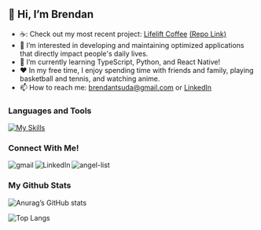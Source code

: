 ## 👋 Hi, I’m Brendan
- ☕: Check out my most recent project: [Lifelift Coffee](https://lifeliftcoffee.onrender.com/) [(Repo Link)](https://github.com/btsuda11/Lifelift-Coffee)
- 👀 I’m interested in developing and maintaining optimized applications that directly impact people's daily lives.
- 🌱 I’m currently learning TypeScript, Python, and React Native!
- ❤️ In my free time, I enjoy spending time with friends and family, playing basketball and tennis, and watching anime.
- 📫 How to reach me: [brendantsuda@gmail.com](mailto:brendantsuda@gmail.com) or [LinkedIn](https://www.linkedin.com/in/brendan-tsuda/)

### Languages and Tools
[![My Skills](https://skillicons.dev/icons?i=py,js,react,redux,ruby,rails,postgres,mongodb,express,nodejs,git,github,html,css,aws)](https://skillicons.dev)

### Connect With Me!
[<img align="left" alt="gmail" src="https://img.shields.io/badge/Gmail-D14836?style=for-the-badge&logo=gmail&logoColor=white" />](mailto:brendantsuda@gmail.com) [<img align="left" alt="LinkedIn" src="https://img.shields.io/badge/LinkedIn-0077B5?style=for-the-badge&logo=linkedin&logoColor=white" />](https://www.linkedin.com/in/brendan-tsuda/) [<img align="left" alt="angel-list" src="https://img.shields.io/badge/AngelList-000000?style=for-the-badge&logo=AngelList&logoColor=white" />](https://angel.co/u/brendan-tsuda)<br>

### My Github Stats

![Anurag’s GitHub stats](https://github-readme-stats.vercel.app/api?username=btsuda11&show_icons=true&theme=radical&hide=issues)

![Top Langs](https://github-readme-stats.vercel.app/api/top-langs/?username=btsuda11&layout=compact&theme=radical)

<!---
btsuda11/btsuda11 is a ✨ special ✨ repository because its `README.md` (this file) appears on your GitHub profile.
You can click the Preview link to take a look at your changes.
--->
